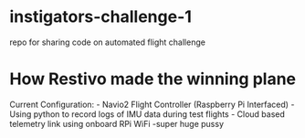 # instigators-challenge-1
repo for sharing code on automated flight challenge


# How Restivo made the winning plane
Current Configuration:
    - Navio2 Flight Controller (Raspberry Pi Interfaced)
    - Using python to record logs of IMU data during test flights
    - Cloud based telemetry link using onboard RPi WiFi
    -super huge pussy
